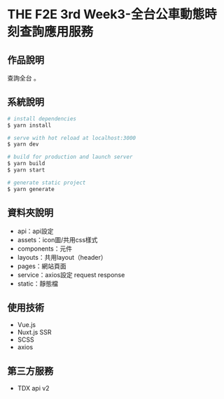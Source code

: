 # THE F2E 3rd Week3-全台公車動態時刻查詢應用服務

## 作品說明
查詢全台 。


## 系統說明
```bash
# install dependencies
$ yarn install

# serve with hot reload at localhost:3000
$ yarn dev

# build for production and launch server
$ yarn build
$ yarn start

# generate static project
$ yarn generate
```

## 資料夾說明
* api：api設定
* assets：icon圖/共用css樣式
* components：元件
* layouts：共用layout（header）
* pages：網站頁面
* service：axios設定 request response
* static：靜態檔


## 使用技術
* Vue.js
* Nuxt.js SSR
* SCSS
* axios


## 第三方服務
* TDX api v2

